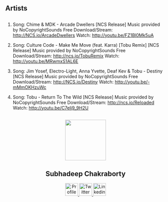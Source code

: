 
## Artists

##

1. Song: Chime & MDK - Arcade Dwellers [NCS Release]
   Music provided by NoCopyrightSounds
   Free Download/Stream: http://NCS.io/ArcadeDwellers
   Watch: http://youtu.be/FZ1Bl0Mk5uA

2. Song: Culture Code - Make Me Move (feat. Karra) [Tobu Remix] [NCS Release]
   Music provided by NoCopyrightSounds
   Free Download/Stream: http://ncs.io/TobuRemix
   Watch: http://youtu.be/MRwmxS1AL6E

3. Song: Jim Yosef, Electro-Light, Anna Yvette, Deaf Kev & Tobu - Destiny [NCS Release]
   Music provided by NoCopyrightSounds
   Free Download/Stream: http://NCS.io/Destiny
   Watch: http://youtu.be/-mMmOKHzuWc

4. Song: Tobu - Return To The Wild [NCS Release]
   Music provided by NoCopyrightSounds
   Free Download/Stream: http://ncs.io/Reloaded
   Watch: http://youtu.be/C7eIj9_9H2U

##

<p align="center">
  <img src="https://avatars.githubusercontent.com/u/63146468?s=400&u=da361f278311415252978ee270b1d14e3e508c79&v=4" height="128">
  <h2 align="center">Subhadeep Chakraborty</h2>
  <p align="center">
    <a href="https://github.com/SubhadeepZilong">
    	<img src="https://github.com/SubhadeepZilong/Small-Projects/blob/main/Assets/Github_icon.png" alt="Profile" width="40" height="40"/>
    </a>
    <a href="https://twitter.com/subhadeepzilong">
    	<img src="https://github.com/SubhadeepZilong/Small-Projects/blob/main/Assets/twitter_icon.png" alt="Twitter" width="40" height="40"/>
    </a>
    <a href="https://www.linkedin.com/in/subhadeep-chakraborty-b341a8191/">
    	<img src="https://github.com/SubhadeepZilong/Small-Projects/blob/main/Assets/Linkedin_icon.png" alt="Linkedin" width="40" height="40"/>
    </a>
  </p>
</p>

##